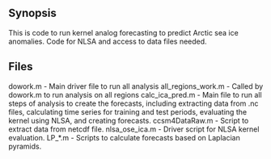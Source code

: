 ## Synopsis

This is code to run kernel analog forecasting to predict Arctic sea ice anomalies. Code for NLSA and access to data files needed.

## Files
dowork.m - Main driver file to run all analysis
all_regions_work.m - Called by dowork.m to run analysis on all regions
calc_ica_pred.m - Main file to run all steps of analysis to create the forecasts, including extracting data from .nc files, calculating time series for training and test periods, evaluating the kernel using NLSA, and creating forecasts.
ccsm4DataRaw.m - Script to extract data from netcdf file.
nlsa_ose_ica.m - Driver script for NLSA kernel evaluation.
LP_*.m - Scripts to calculate forecasts based on Laplacian pyramids.
